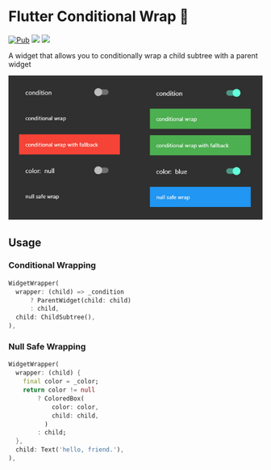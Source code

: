 # Flutter Conditional Wrap 🌯

[![Pub](https://img.shields.io/pub/v/conditional_wrap.svg?style=popout)](https://pub.dartlang.org/packages/conditional_wrap)
[![](https://img.shields.io/badge/github-rasitayaz-red)](https://github.com/rasitayaz)
[![](https://img.shields.io/badge/buy&nbsp;me&nbsp;a&nbsp;coffee-donate-blue)](https://www.buymeacoffee.com/RasitAyaz)

A widget that allows you to conditionally wrap a child subtree with a parent widget

![](https://raw.githubusercontent.com/rasitayaz/flutter-conditional-wrap/master/sample.jpg)

## Usage

### Conditional Wrapping

```dart
WidgetWrapper(
  wrapper: (child) => _condition
      ? ParentWidget(child: child)
      : child,
  child: ChildSubtree(),
),
```

### Null Safe Wrapping


```dart
WidgetWrapper(
  wrapper: (child) {
    final color = _color;
    return color != null
        ? ColoredBox(
            color: color,
            child: child,
          )
        : child;
  },
  child: Text('hello, friend.'),
),
```
